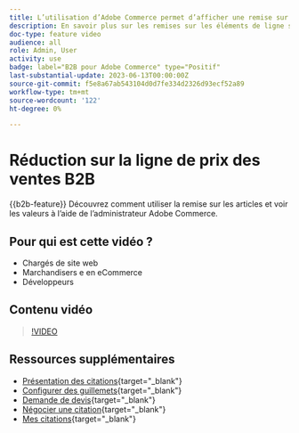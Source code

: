 ```yaml
---
title: L’utilisation d’Adobe Commerce permet d’afficher une remise sur un article pour un devis
description: En savoir plus sur les remises sur les éléments de ligne sur un guillemet B2B dans Adobe Commerce
doc-type: feature video
audience: all
role: Admin, User
activity: use
badge: label="B2B pour Adobe Commerce" type="Positif"
last-substantial-update: 2023-06-13T00:00:00Z
source-git-commit: f5e8a67ab543104d0d7fe334d2326d93ecf52a89
workflow-type: tm+mt
source-wordcount: '122'
ht-degree: 0%

---
```


# Réduction sur la ligne de prix des ventes B2B

{{b2b-feature}}
Découvrez comment utiliser la remise sur les articles et voir les valeurs à l’aide de l’administrateur Adobe Commerce.

## Pour qui est cette vidéo ?

- Chargés de site web
- Marchandisers e en eCommerce
- Développeurs

## Contenu vidéo

>[!VIDEO](https://video.tv.adobe.com/v/3420415?learn=on)

## Ressources supplémentaires

- [Présentation des citations](https://experienceleague.adobe.com/docs/commerce-admin/b2b/quotes/quotes.html){target="_blank"}
- [Configurer des guillemets](https://experienceleague.adobe.com/docs/commerce-admin/b2b/quotes/configure-quotes.html){target="_blank"}
- [Demande de devis](https://experienceleague.adobe.com/docs/commerce-admin/b2b/quotes/quote-request.html){target="_blank"}
- [Négocier une citation](https://experienceleague.adobe.com/docs/commerce-admin/b2b/quotes/quote-price-negotiation.html){target="_blank"}
- [Mes citations](https://experienceleague.adobe.com/docs/commerce-admin/b2b/quotes/account-dashboard-my-quotes.html){target="_blank"}
